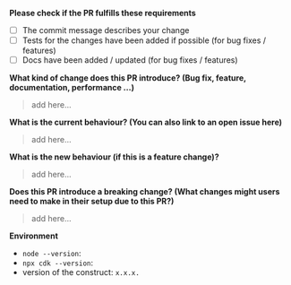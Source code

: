 
**Please check if the PR fulfills these requirements**
- [ ] The commit message describes your change
- [ ] Tests for the changes have been added if possible (for bug fixes / features)
- [ ] Docs have been added / updated (for bug fixes / features)

**What kind of change does this PR introduce? (Bug fix, feature, documentation, performance ...)**
> add here...

**What is the current behaviour? (You can also link to an open issue here)**
> add here...

**What is the new behaviour (if this is a feature change)?**
> add here...

**Does this PR introduce a breaking change? (What changes might users need to make in their setup due to this PR?)**
> add here...

**Environment**
- `node --version`:
- `npx cdk --version`:
- version of the construct: `x.x.x.`
  
